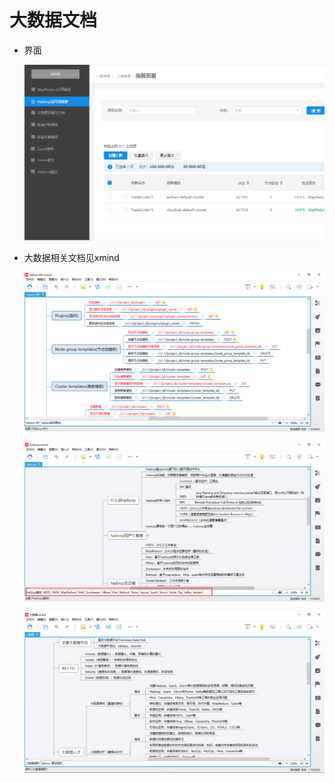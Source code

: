 # 大数据文档

- 界面


  ![jiemian](_images/4.png)

- 大数据相关文档见xmind

  ![jiemian](_images/5.png)

  ![jiemian](_images/6.png)

  ![jiemian](_images/7.png)